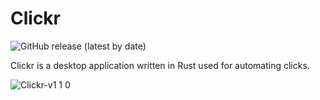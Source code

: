 # Clickr

![GitHub release (latest by date)](https://img.shields.io/github/v/release/xSwezan/Clickr)

Clickr is a desktop application written in Rust used for automating clicks.

![Clickr-v1 1 0](https://github.com/user-attachments/assets/e3f5e921-ae13-4a77-8bd2-8b3ee2e4596a)
